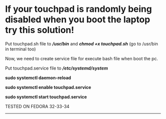 # If your touchpad is randomly being disabled when you boot the laptop try this solution!


Put touchpad.sh file to ***/usr/bin*** and ***chmod +x touchpad.sh*** (go to /usr/bin in terminal too)

Now, we need to create service file for execute bash file when boot the pc.

Put touchpad.service file to ***/etc/systemd/system***


**sudo systemctl daemon-reload**

**sudo systemctl enable touchpad.service**

**sudo systemctl start touchpad.service**

TESTED ON FEDORA 32-33-34 
***********************************************************************************************
